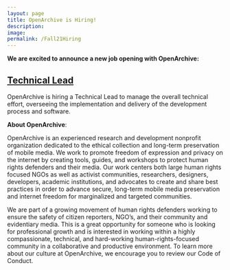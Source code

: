 ```yaml
---
layout: page
title: OpenArchive is Hiring!
description: 
image: 
permalink: /Fall21Hiring
---
```


<div style="width: 100%; text-align: left;">
  <p><b>We are excited to announce a new job opening with OpenArchive:</b></p>
  
  
 <p><h2><a href="https://open-archive.org/TLJob" target="_blank">Technical Lead</a></h2></p>
<p>OpenArchive is hiring a Technical Lead to manage the overall technical effort, overseeing the implementation and delivery of the development process and software.</p>

<p><b>About OpenArchive</b>:
<p>OpenArchive is an experienced research and development nonprofit organization dedicated to the ethical collection and long-term preservation of mobile media. We work to promote freedom of expression and privacy on the internet by creating tools, guides, and workshops to protect human rights defenders and their media. Our work centers both large human rights focused NGOs as well as activist communities, researchers, designers, developers, academic institutions, and advocates to create and share best practices in order to advance secure, long-term mobile media preservation and internet freedom for marginalized and targeted communities.</p>

<p>We are part of a growing movement of human rights defenders working to ensure the safety of citizen reporters, NGO’s, and their community and evidentiary media. This is a great opportunity for someone who is looking for professional growth and is interested in working within a highly compassionate, technical, and hard-working human-rights-focused community in a collaborative and productive environment. To learn more about our culture at OpenArchive, we encourage you to review our Code of Conduct.</p>



